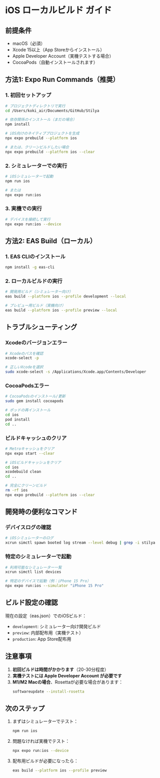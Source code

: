# iOS ローカルビルド ガイド

## 前提条件
- macOS（必須）
- Xcode 15以上（App Storeからインストール）
- Apple Developer Account（実機テストする場合）
- CocoaPods（自動インストールされます）

## 方法1: Expo Run Commands（推奨）

### 1. 初回セットアップ
```bash
# プロジェクトディレクトリで実行
cd /Users/koki_air/Documents/GitHub/Stilya

# 依存関係のインストール（まだの場合）
npm install

# iOS向けのネイティブプロジェクトを生成
npx expo prebuild --platform ios

# または、クリーンビルドしたい場合
npx expo prebuild --platform ios --clear
```

### 2. シミュレーターでの実行
```bash
# iOSシミュレーターで起動
npm run ios

# または
npx expo run:ios
```

### 3. 実機での実行
```bash
# デバイスを接続して実行
npx expo run:ios --device
```

## 方法2: EAS Build（ローカル）

### 1. EAS CLIのインストール
```bash
npm install -g eas-cli
```

### 2. ローカルビルドの実行
```bash
# 開発用ビルド（シミュレーター向け）
eas build --platform ios --profile development --local

# プレビュー用ビルド（実機向け）
eas build --platform ios --profile preview --local
```

## トラブルシューティング

### Xcodeのバージョンエラー
```bash
# Xcodeのパスを確認
xcode-select -p

# 正しいXcodeを選択
sudo xcode-select -s /Applications/Xcode.app/Contents/Developer
```

### CocoaPodsエラー
```bash
# CocoaPodsのインストール/更新
sudo gem install cocoapods

# ポッドの再インストール
cd ios
pod install
cd ..
```

### ビルドキャッシュのクリア
```bash
# Metroキャッシュをクリア
npx expo start --clear

# iOSビルドキャッシュをクリア
cd ios
xcodebuild clean
cd ..

# 完全にクリーンビルド
rm -rf ios
npx expo prebuild --platform ios --clear
```

## 開発時の便利なコマンド

### デバイスログの確認
```bash
# iOSシミュレーターのログ
xcrun simctl spawn booted log stream --level debug | grep -i stilya
```

### 特定のシミュレーターで起動
```bash
# 利用可能なシミュレーター一覧
xcrun simctl list devices

# 特定のデバイスで起動（例：iPhone 15 Pro）
npx expo run:ios --simulator "iPhone 15 Pro"
```

## ビルド設定の確認

現在の設定（eas.json）でのiOSビルド：
- `development`: シミュレーター向け開発ビルド
- `preview`: 内部配布用（実機テスト）
- `production`: App Store配布用

## 注意事項

1. **初回ビルドは時間がかかります**（20-30分程度）
2. **実機テストには Apple Developer Account が必要です**
3. **M1/M2 Macの場合**、Rosettaが必要な場合があります：
   ```bash
   softwareupdate --install-rosetta
   ```

## 次のステップ

1. まずはシミュレーターでテスト：
   ```bash
   npm run ios
   ```

2. 問題なければ実機でテスト：
   ```bash
   npx expo run:ios --device
   ```

3. 配布用ビルドが必要になったら：
   ```bash
   eas build --platform ios --profile preview
   ```
